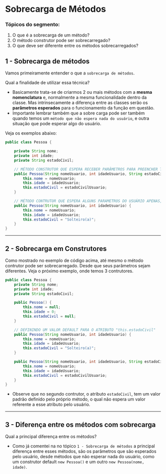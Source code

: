 # Sobrecarga de Métodos

### Tópicos do segmento:

1. O que é a sobrecarga de um método?
2. O método construtor pode ser sobrecarregado?
3. O que deve ser diferente entre os métodos sobrecarregados?

## 1 - Sobrecarga de métodos

Vamos primeiramente entender o que a `sobrecarga de métodos`.

Qual a finalidade de utilizar essa técnica?

- Basicamente trata-se de criarmos 2 ou mais métodos com a **mesma nomenclatura** e, normalmente a mesma funcionalidade dentro da classe. Mas intrinsecamente a diferença entre as classes serão os **parâmetros esperados** para o funcionamento da função em questão.
- Importante lembrar também que a sobre carga pode ser também quando temos um `método que não espera nada do usuário`, e outra situação que pode esperar algo do usuário.

Veja os exemplos abaixo:

~~~java
public class Pessoa {

    private String nome;
    private int idade;
    private String estadoCivil;

    // MÉTODO CONSTRUTOR QUE ESPERA RECEBER PARÂMETROS PARA PREENCHER TODOS OS ATRIBUTOS DA CLASSE
    public Pessoa(String nomeUsuario, int idadeUsuario, String estadoCivilUsuario) {
        this.nome = nomeUsuario;
        this.idade = idadeUsuario;
        this.estadoCivil = estadoCivilUsuario;
    }

    // MÉTODO CONTRUTOR QUE ESPERA ALGUNS PARAMETROS DO USUÁRIO APENAS, E DEFINE UM ATRIBUTO COM UM VALOR DEFAULT
    public Pessoa(String nomeUsuario, int idadeUsuario) {
        this.nome = nomeUsuario;
        this.idade = idadeUsuario;
        this.estadoCivil = "Solteiro(a)";
    }
}
~~~
***

## 2 - Sobrecarga em Construtores

Como mostrado no exemplo de código acima, até mesmo o método contrutor pode ser sobrecarregado. Desde que seus parâmetros sejam diferentes. Veja o próximo exemplo, onde temos 3 contrutores.

~~~java
public class Pessoa {
    private String nome;
    private int idade;
    private String estadoCivil;

    public Pessoa() {
        this.nome = null;
        this.idade = 0;
        this.estadoCivil = null;
    }

    // DEFININDO UM VALOR DEFAULT PARA O ATRIBUTO "this.estadoCivil"
    public Pessoa(String nomeUsuario, int idadeUsuario) {
        this.nome = nomeUsuario;
        this.idade = idadeUsuario;
        this.estadoCivil = "Solteiro(a)";
    }

    public Pessoa(String nomeUsuario, int idadeUsuario, String estadoCivilUsuario) {
        this.nome = nomeUsuario;
        this.idade = idadeUsuario;
        this.estadoCivil = estadoCivilUsuario;
    }
}
~~~

- Observe que no segundo contrutor, o atributo `estadoCivil`, tem um valor padrão definido pelo próprio método, o qual não espera um valor referente a esse atributo pelo usuário.

***

## 3 - Diferença entre os métodos com sobrecarga

Qual a principal diferença entre os métodos?
- Como já comentei na no tópico `1 - Sobrecarga de métodos` a principal diferença entre esses métodos, são os parâmetros que são esperados pelo usuário, desde métodos que não esperar nada do usuário, como um construtor default `new Pessoa()` e um outro `new Pessoa(nome, idade)`.